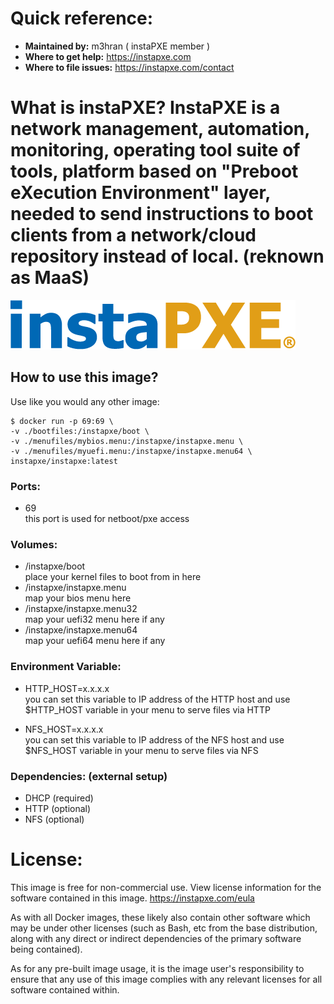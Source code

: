 # Quick reference: 
-  **Maintained by:** m3hran ( instaPXE member )
-  **Where to get help:** https://instapxe.com
- **Where to file issues:** https://instapxe.com/contact

# What is instaPXE? InstaPXE is a network management, automation, monitoring, operating tool suite of tools, platform based on "Preboot eXecution Environment" layer, needed to send instructions to boot clients from a network/cloud repository instead of local. (reknown as MaaS)


![logo](https://github.com/M3hran/instapxe/blob/main/http/instapxe_agent/site-logo-color.png)


## How to use this image? 
Use like you would any other image:


```console
$ docker run -p 69:69 \
-v ./bootfiles:/instapxe/boot \
-v ./menufiles/mybios.menu:/instapxe/instapxe.menu \
-v ./menufiles/myuefi.menu:/instapxe/instapxe.menu64 \
instapxe/instapxe:latest
```
### Ports:
- 69                     
 this port is used for netboot/pxe access

### Volumes:  
- /instapxe/boot                               
 place your kernel files to boot from in here
- /instapxe/instapxe.menu              
map your bios menu here
- /instapxe/instapxe.menu32          
map your uefi32 menu here if any
- /instapxe/instapxe.menu64          
map your uefi64 menu here if any

### Environment Variable:
- HTTP_HOST=x.x.x.x                
   you can set this variable to IP address of the HTTP host and use $HTTP_HOST variable in your menu to serve files via HTTP

- NFS_HOST=x.x.x.x                   
  you can set this variable to IP address of the NFS host and use $NFS_HOST variable in your menu to serve files via NFS

### Dependencies: (external setup) 
- DHCP (required)
- HTTP (optional)
- NFS (optional)


# License: 
This image is free for non-commercial use. View license information for the software contained in this image. https://instapxe.com/eula

As with all Docker images, these likely also contain other software which may be under other licenses (such as Bash, etc from the base distribution, along with any direct or indirect dependencies of the primary software being contained).

As for any pre-built image usage, it is the image user's responsibility to ensure that any use of this image complies with any relevant licenses for all software contained within.
